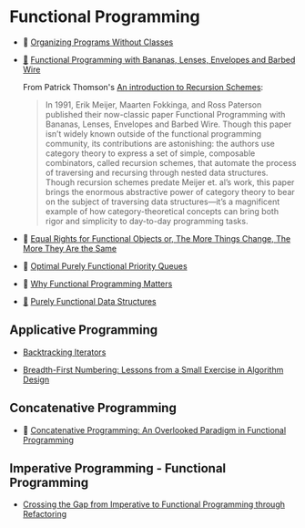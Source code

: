 # Functional Programming

* :scroll: [Organizing Programs Without Classes](organizing-programs-without-classes.pdf)
* [:scroll:](functional-programming-with-bananas-lenses-envelops-and-barbed-wire.pdf) [Functional Programming with Bananas, Lenses, Envelopes and Barbed Wire](http://eprints.eemcs.utwente.nl/7281/01/db-utwente-40501F46.pdf)

    From Patrick Thomson's [An introduction to Recursion Schemes](http://patrickthomson.ghost.io/an-introduction-to-recursion-schemes/):

    > In 1991, Erik Meijer, Maarten Fokkinga, and Ross Paterson published their now-classic paper Functional Programming with Bananas, Lenses, Envelopes and Barbed Wire. Though this paper isn’t widely known outside of the functional programming community, its contributions are astonishing: the authors use category theory to express a set of simple, composable combinators, called recursion schemes, that automate the process of traversing and recursing through nested data structures. Though recursion schemes predate Meijer et. al’s work, this paper brings the enormous abstractive power of category theory to bear on the subject of traversing data structures—it’s a magnificent example of how category-theoretical concepts can bring both rigor and simplicity to day-to-day programming tasks.

* :scroll: [Equal Rights for Functional Objects or,
The More Things Change, The More They Are the Same](equal-rights-for-functional-objects.pdf)
* :scroll: [Optimal Purely Functional Priority Queues](optimal-purely-functional-priority-queues.pdf)
* :scroll: [Why Functional Programming Matters](why-functional-programming-matters.pdf)
* [:scroll:](purely-functional-data-structures.pdf) [Purely Functional Data Structures](https://web.archive.org/web/20051229012826id_/http://www.cs.cmu.edu:80/~rwh/theses/okasaki.pdf)


## Applicative Programming

* [Backtracking Iterators](https://www.lri.fr/~filliatr/publis/enum2.pdf)

* [Breadth-First Numbering: Lessons from a Small Exercise in Algorithm Design](http://www.cs.tufts.edu/~nr/cs257/archive/chris-okasaki/breadth-first.pdf)

## Concatenative Programming

* :scroll: [Concatenative Programming: An Overlooked Paradigm in Functional Programming](concatenative-programming-an-overlooked-paradigm.pdf)

## Imperative Programming - Functional Programming

* [Crossing the Gap from Imperative to Functional Programming through Refactoring](http://dig.cs.illinois.edu/papers/lambdaRefactoring.pdf)
